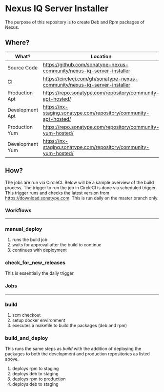 # Nexus IQ Server Installer

The purpose of this repository is to create Deb and Rpm packages of Nexus. 



## Where?

| What?           | Location                                                     |
| --------------- | ------------------------------------------------------------ |
| Source Code     | https://github.com/sonatype-nexus-community/nexus-iq-server-installer |
| CI              | https://circleci.com/gh/sonatype-nexus-community/nexus-iq-server-installer |
| Production Apt  | https://repo.sonatype.com/repository/community-apt-hosted/   |
| Development Apt | https://nx-staging.sonatype.com/repository/community-apt-hosted/ |
| Production Yum  | https://repo.sonatype.com/repository/community-yum-hosted/   |
| Development Yum | https://nx-staging.sonatype.com/repository/community-yum-hosted/ |



## How?

The jobs are run via CircleCI. Below will be a sample overview of the build process. The trigger to run the job in CircleCI is done via scheduled trigger. This trigger runs and checks the latest version from https://download.sonatype.com. This is run daily on the master branch only.



### Workflows

---

### manual_deploy

1. runs the build job
2. waits for approval after the build to continue
3. continues with deployment

### check_for_new_releases

This is essentially the daily trigger.



### Jobs

---

### build

1. scm checkout
2. setup docker environment
3. executes a makefile to build the packages (deb and rpm)



### build_and_deploy

This runs the same steps as *build* with the addition of deploying the packages to both the development and production repositories as listed above.

1. deploys rpm to staging
2. deploys deb to staging
3. deploys rpm to production
4. deploys deb to staging



